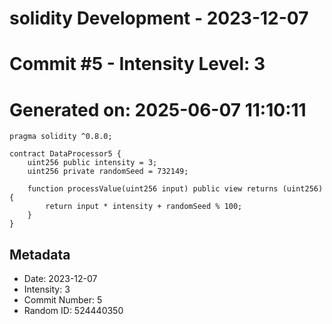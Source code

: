 ﻿# solidity Development - 2023-12-07
# Commit #5 - Intensity Level: 3
# Generated on: 2025-06-07 11:10:11
```solidity
pragma solidity ^0.8.0;

contract DataProcessor5 {
    uint256 public intensity = 3;
    uint256 private randomSeed = 732149;

    function processValue(uint256 input) public view returns (uint256) {
        return input * intensity + randomSeed % 100;
    }
}
```
## Metadata
- Date: 2023-12-07
- Intensity: 3
- Commit Number: 5
- Random ID: 524440350
